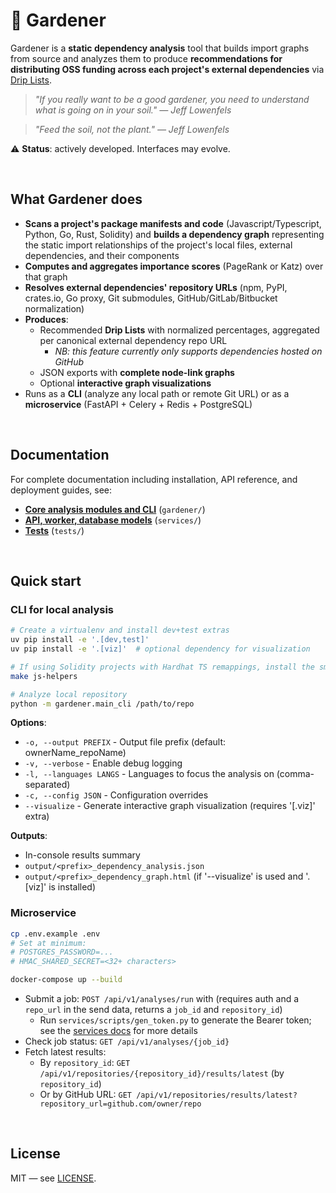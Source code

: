 # 🧤 Gardener

Gardener is a **static dependency analysis** tool that builds import graphs from source and analyzes them to produce **recommendations for distributing OSS funding across each project's external dependencies** via [Drip Lists](https://docs.drips.network/support-your-dependencies/overview/).

> *"If you really want to be a good gardener, you need to understand what is going on in your soil." — Jeff Lowenfels*

> *"Feed the soil, not the plant." — Jeff Lowenfels*

⚠️ **Status**: actively developed. Interfaces may evolve.

<br/>

## What Gardener does

- **Scans a project's package manifests and code** (Javascript/Typescript, Python, Go, Rust, Solidity) and **builds a dependency graph** representing the static import relationships of the project's local files, external dependencies, and their components
- **Computes and aggregates importance scores** (PageRank or Katz) over that graph
- **Resolves external dependencies' repository URLs** (npm, PyPI, crates.io, Go proxy, Git submodules, GitHub/GitLab/Bitbucket normalization)
- **Produces**:
  - Recommended **Drip Lists** with normalized percentages, aggregated per canonical external dependency repo URL
    - *NB: this feature currently only supports dependencies hosted on GitHub*
  - JSON exports with **complete node-link graphs**
  - Optional **interactive graph visualizations**
- Runs as a **CLI** (analyze any local path or remote Git URL) or as a **microservice** (FastAPI + Celery + Redis + PostgreSQL)

<br/>

## Documentation

For complete documentation including installation, API reference, and deployment guides, see:
- **[Core analysis modules and CLI](./gardener/README.md)** (`gardener/`)
- **[API, worker, database models](./services/README.md)** (`services/`)
- **[Tests](./tests/README.md)** (`tests/`)

<br/>

## Quick start

### CLI for local analysis

```bash
# Create a virtualenv and install dev+test extras
uv pip install -e '.[dev,test]'
uv pip install -e '.[viz]'  # optional dependency for visualization

# If using Solidity projects with Hardhat TS remappings, install the small Node helper once:
make js-helpers

# Analyze local repository
python -m gardener.main_cli /path/to/repo
````

**Options**:
* `-o, --output PREFIX` - Output file prefix (default: ownerName_repoName)
* `-v, --verbose` - Enable debug logging
* `-l, --languages LANGS` - Languages to focus the analysis on (comma-separated)
* `-c, --config JSON` - Configuration overrides
* `--visualize` - Generate interactive graph visualization (requires '[.viz]' extra)

**Outputs**:
* In-console results summary
* `output/<prefix>_dependency_analysis.json`
* `output/<prefix>_dependency_graph.html` (if '--visualize' is used and '.[viz]' is installed)

### Microservice

```bash
cp .env.example .env
# Set at minimum:
# POSTGRES_PASSWORD=...
# HMAC_SHARED_SECRET=<32+ characters>

docker-compose up --build
```

* Submit a job: `POST /api/v1/analyses/run` with  (requires auth and a `repo_url` in the send data, returns a `job_id` and `repository_id`)
  * Run `services/scripts/gen_token.py` to generate the Bearer token; see the [services docs](./services/README.md) for more details
* Check job status: `GET /api/v1/analyses/{job_id}`
* Fetch latest results:
  * By `repository_id`: `GET /api/v1/repositories/{repository_id}/results/latest` (by `repository_id`)
  * Or by GitHub URL: `GET /api/v1/repositories/results/latest?repository_url=github.com/owner/repo`

<br/>

## License

MIT — see [LICENSE](./LICENSE).
